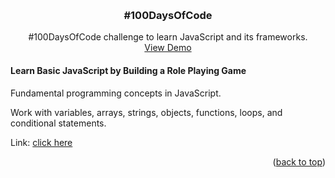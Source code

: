 <!-- Simple back to top -->
<a name="readme-top"></a>

<br />
<div align="center">
  <h3 align="center">#100DaysOfCode</h3>
  <p align="center">
    #100DaysOfCode challenge to learn JavaScript and its frameworks.
    <br />
    <a href="https://balewgize.github.io/100DaysOfCode/">View Demo</a>
  </p>
</div>



#### Learn Basic JavaScript by Building a Role Playing Game

Fundamental programming concepts in JavaScript. 

Work with variables, arrays, strings, objects, functions, loops, and conditional statements.


Link: <a href="https://www.freecodecamp.org/learn/javascript-algorithms-and-data-structures-v8/#learn-basic-javascript-by-building-a-role-playing-game">click here</a>

<p align="right">(<a href="#readme-top">back to top</a>)</p>
